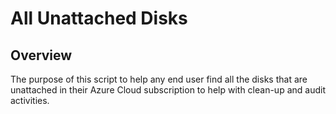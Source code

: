 # All Unattached Disks
## Overview

The purpose of this script to help any end user find all the disks that are unattached in their Azure Cloud subscription to help with clean-up and audit activities.